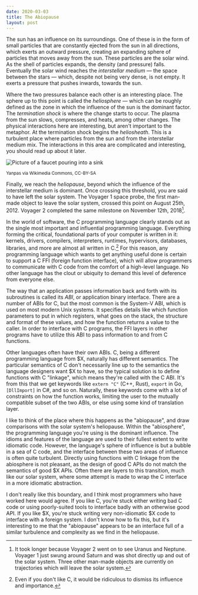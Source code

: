 ```yaml
---
date: 2020-03-03
title: The Abiopause
layout: post
---
```


The sun has an influence on its surroundings. One of these is in the form of
small particles that are constantly ejected from the sun in all directions,
which exerts an outward pressure, creating an expanding sphere of particles that
moves away from the sun. These particles are the solar wind. As the shell of
particles expands, the density (and pressure) falls. Eventually the solar wind
reaches the *interstellar medium* &mdash; the space between the stars &mdash;
which, despite not being very dense, is not empty. It exerts a pressure that
pushes inwards, towards the sun.

Where the two pressures balance each other is an interesting place. The sphere
up to this point is called the *heliosphere* &mdash; which can be roughly
defined as the zone in which the influence of the sun is the dominant factor.
The *termination shock* is where the change starts to occur. The plasma from the
sun slows, compresses, and heats, among other changes. The physical interactions
here are interesting, but aren't important to the metaphor. At the
termination shock begins the *heliosheath*. This is a turbulent place where
particles from the sun and from the interstellar medium mix. The interactions in
this area are complicated and interesting, you should read up about it later.

![Picture of a faucet pouring into a sink](https://legacy.sr.ht/_FIT.svg)

<div class="text-center">
  <small>Yanpas via Wikimedia Commons, CC-BY-SA</small>
</div>

Finally, we reach the *heliopause*, beyond which the influence of the
interstellar medium is dominant. Once crossing this threshold, you are said to
have left the solar system. The Voyager 1 space probe, the first man-made object
to leave the solar system, crossed this point on August 25th, 2012. Voyager 2
completed the same milestone on November 12th, 2018[^1].

[^1]: It took longer because Voyager 2 went on to see Uranus and Neptune. Voyager 1 just swung around Saturn and was shot directly up and out of the solar system. Three other man-made objects are currently on trajectories which will leave the solar system.

In the world of software, the C programming language clearly stands out as the
single most important and influential programming language.  Everything
forming the critical, foundational parts of your computer is written in it:
kernels, drivers, compilers, interpreters, runtimes, hypervisors, databases,
libraries, and more are almost all written in C.[^2] For this reason, any
programming language which wants to get anything useful done is certain to
support a C FFI (foreign function interface), which will allow programmers to
communicate with C code from the comfort of a high-level language. No other
language has the clout or ubiquity to demand this level of deference from
everyone else.

[^2]: Even if you don't like C, it would be ridiculous to dismiss its influence and importance.

The way that an application passes information back and forth with its
subroutines is called its *ABI*, or application binary interface. There are a
number of ABIs for C, but the most common is the System-V ABI, which is used on
most modern Unix systems. It specifies details like which function parameters to
put in which registers, what goes on the stack, the structure and format of
these values, and how the function returns a value to the caller. In order to
interface with C programs, the FFI layers in other programs have to utilize this
ABI to pass information to and from C functions.

Other languages often have their own ABIs. C, being a different programming
language from $X, naturally has different semantics. The particular semantics of
C don't necessarily line up to the semantics the language designers want $X to
have, so the typical solution is to define functions with C "linkage", which
means they're called with the C ABI. It's from this that we get keywords like
`extern "C"` (C++, Rust), `export` in Go, `[DllImport]` in C#, and so on.
Naturally, these keywords come with a lot of constraints on how the function
works, limiting the user to the mutually compatible subset of the two ABIs, or
else using some kind of translation layer.

I like to think of the place where this happens as the "abiopause", and draw
comparisons with the solar system's heliopause. Within the "abiosphere", the
programming language you're using is the dominant influence. The idioms and
features of the language are used to their fullest extent to write idiomatic
code. However, the language's sphere of influence is but a bubble in a sea of C
code, and the interface between these two areas of influence is often quite
turbulent. Directly using functions with C linkage from the abiosphere is not
pleasant, as the design of good C APIs do not match the semantics of good
$X APIs. Often there are layers to this transition, much like our solar
system, where some attempt is made to wrap the C interface in a more idiomatic
abstraction.

I don't really like this boundary, and I think most programmers who have worked
here would agree. If you like C, you're stuck either writing bad C code or using
poorly-suited tools to interface badly with an otherwise good API. If you like
$X, you're stuck writing very non-idiomatic $X code to interface with a foreign
system. I don't know how to fix this, but it's interesting to me that the
"abiopause" appears to be an interface full of a similar turbulence and
complexity as we find in the heliopause.
